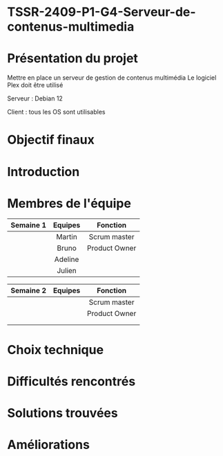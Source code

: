 # TSSR-2409-P1-G4-Serveur-de-contenus-multimedia

# Présentation du projet 

 Mettre en place un serveur de gestion de contenus multimédia
 Le logiciel Plex doit être utilisé

Serveur : Debian 12

Client : tous les OS sont utilisables

# Objectif finaux 

# Introduction 

# Membres de l'équipe

| Semaine 1 | Equipes | Fonction |
|:-:|:-:|:-:|
|           | Martin  | Scrum master |
|           | Bruno | Product Owner | 
|           | Adeline |             |
|           | Julien |              |

| Semaine 2 | Equipes | Fonction |
|:-:|:-:|:-:|
|           |   | Scrum master |
|           |  | Product Owner | 
|           |  |             |
|           |  |              |

# Choix technique 

# Difficultés rencontrés 

# Solutions trouvées 

# Améliorations 






